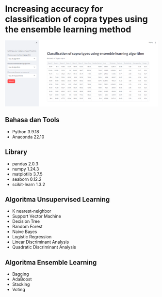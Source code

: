 # Increasing accuracy for classification of copra types using the ensemble learning method

![image](img/streamlit_kopra1.png)

## Bahasa dan Tools
- Python 3.9.18
- Anaconda 22.10

## Library 
- pandas 2.0.3
- numpy 1.24.3
- matplotlib 3.7.5
- seaborn 0.12.2
- scikit-learn 1.3.2

## Algoritma Unsupervised Learning
- K nearest-neighbor
- Support Vector Machine
- Decision Tree
- Random Forest
- Naive Bayes
- Logistic Regression
- Linear Discriminant Analysis
- Quadratic Discriminant Analysis

## Algoritma Ensemble Learning
- Bagging
- AdaBoost
- Stacking
- Voting